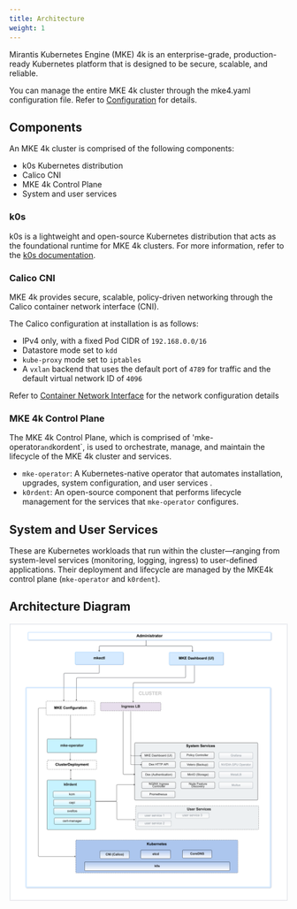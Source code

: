 ```yaml
---
title: Architecture
weight: 1
---
```


Mirantis Kubernetes Engine (MKE) 4k is an enterprise-grade, production-ready
Kubernetes platform that is designed to be secure, scalable, and reliable.

You can manage the entire MKE 4k cluster through the mke4.yaml configuration
file. Refer to [Configuration](../configuration) for details.

## Components

An MKE 4k cluster is comprised of the following components:

- k0s Kubernetes distribution
- Calico CNI
- MKE 4k Control Plane
- System and user services


### k0s
k0s is a lightweight and open-source Kubernetes distribution that acts as the foundational runtime for MKE 4k clusters. For more information, refer to the [k0s documentation](https://docs.k0sproject.io/stable//).

### Calico CNI

MKE 4k provides secure, scalable, policy-driven networking through the Calico container network interface (CNI).

The Calico configuration at installation is as follows:
- IPv4 only, with a fixed Pod CIDR of `192.168.0.0/16`
- Datastore mode set to `kdd`
- `kube-proxy` mode set to `iptables`
- A `vxlan` backend that uses the default port of `4789` for traffic and the default virtual network ID of `4096`

Refer to [Container Network Interface](../cni) for the network configuration details

### MKE 4k Control Plane

The MKE 4k Control Plane, which is comprised of 'mke-operator` and `kordent`, is used to orchestrate, manage, and maintain the lifecycle of the MKE 4k cluster and services.

- `mke-operator`: A Kubernetes-native operator that automates installation, upgrades, system configuration, and user services .
- `k0rdent`: An open-source component that performs lifecycle management for the services that `mke-operator` configures.


## System and User Services

These are Kubernetes workloads that run within the cluster—ranging from system-level services (monitoring, logging, ingress) to user-defined applications. 
Their deployment and lifecycle are managed by the MKE4k control plane (`mke-operator` and `k0rdent`).

## Architecture Diagram

![img.png](img.png)

<!-- ### Data Plane -->

<!-- [Discuss the data plane components and their functions] -->

<!-- ## High-Level Diagram -->

<!-- [Include a high-level diagram illustrating the MKE 4k architecture] -->

<!-- ## Deployment considerations -->

<!-- [Highlight any important considerations for deploying MKE 4k] -->

<!-- ## Conclusion [Wrap up the document with a conclusion or summary] -->

<!-- ### Control plane -->

<!-- [Discuss the control plane component and its function] -->
